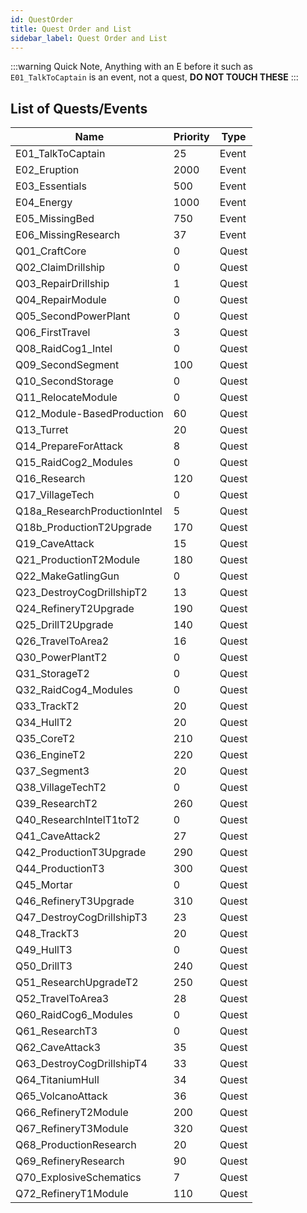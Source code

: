 ```yaml
---
id: QuestOrder
title: Quest Order and List
sidebar_label: Quest Order and List
---
```


:::warning
Quick Note, Anything with an E before it such as `E01_TalkToCaptain` is an event, not a quest, **DO NOT TOUCH THESE**
:::

List of Quests/Events
---

Name | Priority | Type
--- | --- | ---
E01_TalkToCaptain | 25 | Event
E02_Eruption | 2000 | Event
E03_Essentials | 500 | Event
E04_Energy | 1000 | Event
E05_MissingBed | 750 | Event
E06_MissingResearch | 37 | Event
Q01_CraftCore | 0 | Quest
Q02_ClaimDrillship | 0 | Quest
Q03_RepairDrillship | 1 | Quest
Q04_RepairModule | 0 | Quest
Q05_SecondPowerPlant | 0 | Quest
Q06_FirstTravel | 3 | Quest
Q08_RaidCog1_Intel | 0 | Quest
Q09_SecondSegment | 100 | Quest
Q10_SecondStorage | 0 | Quest
Q11_RelocateModule | 0 | Quest
Q12_Module-BasedProduction | 60 | Quest
Q13_Turret | 20 | Quest
Q14_PrepareForAttack | 8 | Quest
Q15_RaidCog2_Modules | 0 | Quest
Q16_Research | 120 | Quest
Q17_VillageTech | 0 | Quest
Q18a_ResearchProductionIntel | 5 | Quest
Q18b_ProductionT2Upgrade | 170 | Quest
Q19_CaveAttack | 15 | Quest
Q21_ProductionT2Module | 180 | Quest
Q22_MakeGatlingGun | 0 | Quest
Q23_DestroyCogDrillshipT2 | 13 | Quest
Q24_RefineryT2Upgrade | 190 | Quest
Q25_DrillT2Upgrade | 140 | Quest
Q26_TravelToArea2 | 16 | Quest
Q30_PowerPlantT2 | 0 | Quest
Q31_StorageT2 | 0 | Quest
Q32_RaidCog4_Modules | 0 | Quest
Q33_TrackT2 | 20 | Quest
Q34_HullT2 | 20 | Quest
Q35_CoreT2 | 210 | Quest
Q36_EngineT2 | 220 | Quest
Q37_Segment3 | 20 | Quest
Q38_VillageTechT2 | 0 | Quest
Q39_ResearchT2 | 260 | Quest
Q40_ResearchIntelT1toT2 | 0 | Quest
Q41_CaveAttack2 | 27 | Quest
Q42_ProductionT3Upgrade | 290 | Quest
Q44_ProductionT3 | 300 | Quest
Q45_Mortar | 0 | Quest
Q46_RefineryT3Upgrade | 310 | Quest
Q47_DestroyCogDrillshipT3 | 23 | Quest
Q48_TrackT3 | 20 | Quest
Q49_HullT3 | 0 | Quest
Q50_DrillT3 | 240 | Quest
Q51_ResearchUpgradeT2 | 250 | Quest
Q52_TravelToArea3 | 28 | Quest
Q60_RaidCog6_Modules | 0 | Quest
Q61_ResearchT3 | 0 | Quest
Q62_CaveAttack3 | 35 | Quest
Q63_DestroyCogDrillshipT4 | 33 | Quest
Q64_TitaniumHull | 34 | Quest
Q65_VolcanoAttack | 36 | Quest
Q66_RefineryT2Module | 200 | Quest
Q67_RefineryT3Module | 320 | Quest
Q68_ProductionResearch | 20 | Quest
Q69_RefineryResearch | 90 | Quest
Q70_ExplosiveSchematics | 7 | Quest
Q72_RefineryT1Module | 110 | Quest
